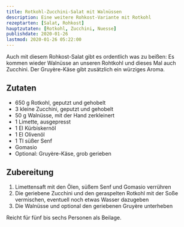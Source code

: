 ```yaml
---
title: Rotkohl-Zucchini-Salat mit Walnüssen
description: Eine weitere Rohkost-Variante mit Rotkohl
rezeptarten: [Salat, Rohkost]
hauptzutaten: [Rotkohl, Zucchini, Nuesse]
publishdate: 2020-01-26
lastmod: 2020-01-26 05:22:00
---
```


Auch mit diesem Rohkost-Salat gibt es ordentlich was zu beißen: Es kommen wieder Walnüsse an unseren Rohtkohl und dieses Mal auch Zucchini. Der Gruyère-Käse gibt zusätzlich ein würziges Aroma. 

## Zutaten

- 650 g Rotkohl, geputzt und gehobelt
- 3 kleine Zucchini, geputzt und gehobelt
- 50 g Walnüsse, mit der Hand zerkleinert
- 1 Limette, ausgepresst
- 1 El Kürbiskernöl
- 1 El Olivenöl
- 1 Tl süßer Senf
- Gomasio
- Optional: Gruyère-Käse, grob gerieben


## Zubereitung

1. Limettensaft mit den Ölen, süßem Senf und Gomasio verrühren
2. Die geriebene Zucchini und den geraspelten Rotkohl mit der Soße vermischen, eventuell noch etwas Wasser dazugeben
3. Die Walnüsse und optional den geriebenen Gruyère unterheben

Reicht für fünf bis sechs Personen als Beilage.
